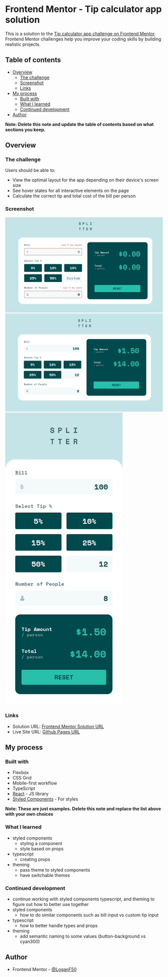 # Frontend Mentor - Tip calculator app solution

This is a solution to the [Tip calculator app challenge on Frontend Mentor](https://www.frontendmentor.io/challenges/tip-calculator-app-ugJNGbJUX). Frontend Mentor challenges help you improve your coding skills by building realistic projects.

## Table of contents

- [Overview](#overview)
  - [The challenge](#the-challenge)
  - [Screenshot](#screenshot)
  - [Links](#links)
- [My process](#my-process)
  - [Built with](#built-with)
  - [What I learned](#what-i-learned)
  - [Continued development](#continued-development)
- [Author](#author)

**Note: Delete this note and update the table of contents based on what sections you keep.**

## Overview

### The challenge

Users should be able to:

- View the optimal layout for the app depending on their device's screen size
- See hover states for all interactive elements on the page
- Calculate the correct tip and total cost of the bill per person

### Screenshot

![](./public/screenshots/active.png)
![](./public/screenshots/desktop.png)
![](./public/screenshots/mobile.png)

### Links

- Solution URL: [Frontend Mentor Solution URL]()
- Live Site URL: [Github Pages URL](https://loganf50.github.io/tip-calculator/)

## My process

### Built with

- Flexbox
- CSS Grid
- Mobile-first workflow
- TypeScript
- [React](https://reactjs.org/) - JS library
- [Styled Components](https://styled-components.com/) - For styles

**Note: These are just examples. Delete this note and replace the list above with your own choices**

### What I learned

- styled components
  - styling a component
  - style based on props
- typescript
  - creating props
- theming
  - pass theme to styled components
  - have switchable themes

### Continued development

- continue working with styled components typescript, and theming to figure out how to better use together
- styled components
  - how to do similar components such as bill input vs custom tip input
- typescript
  - how to better handle types and props
- theming
  - add semantic naming to some values (button-background vs cyan300)

## Author

- Frontend Mentor - [@LoganF50](https://www.frontendmentor.io/profile/LoganF50)
